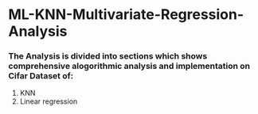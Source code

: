 # ML-KNN-Multivariate-Regression-Analysis
### The Analysis is divided into sections which shows comprehensive alogorithmic analysis and implementation on Cifar Dataset of:
1. KNN
2. Linear regression 
